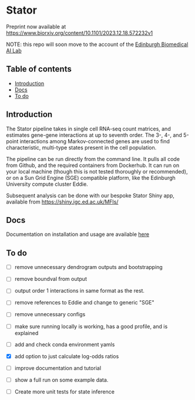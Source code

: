 # Stator
Preprint now available at https://www.biorxiv.org/content/10.1101/2023.12.18.572232v1

NOTE: this repo will soon move to the account of the [Edinburgh Biomedical AI Lab](https://edbiomed.ai)

## Table of contents
* [Introduction](#introduction)
* [Docs](#docs)
* [To do](#to-do)


## Introduction
The Stator pipeline takes in single cell RNA-seq count matrices, and estimates gene-gene interactions at up to seventh order. The 3-, 4-, and 5-point interactions among Markov-connected genes are used to find characteristic, multi-type states present in the cell population. 

The pipeline can be run directly from the command line. It pulls all code from Github, and the required containers from Dockerhub. It can run on your local machine (though this is not tested thoroughly or recommended), or on a Sun Grid Engine (SGE) compatible platform, like the Edinburgh University compute cluster Eddie.

Subsequent analysis can be done with our bespoke Stator Shiny app, available from https://shiny.igc.ed.ac.uk/MFIs/

## Docs
Documentation on installation and usage are available [here](/docs)

## To do
- [ ] remove unnecessary dendrogram outputs and bootstrapping
- [ ] remove boundval from output
- [ ] output order 1 interactions in same format as the rest.
- [ ] remove references to Eddie and change to generic "SGE"
- [ ] remove unnecessary configs
- [ ] make sure running locally is working, has a good profile, and is explained
- [ ] add and check conda environment yamls
- [X] add option to just calculate log-odds ratios
- [ ] improve documentation and tutorial
- [ ] show a full run on some example data. 
- [ ] Create more unit tests for state inference













